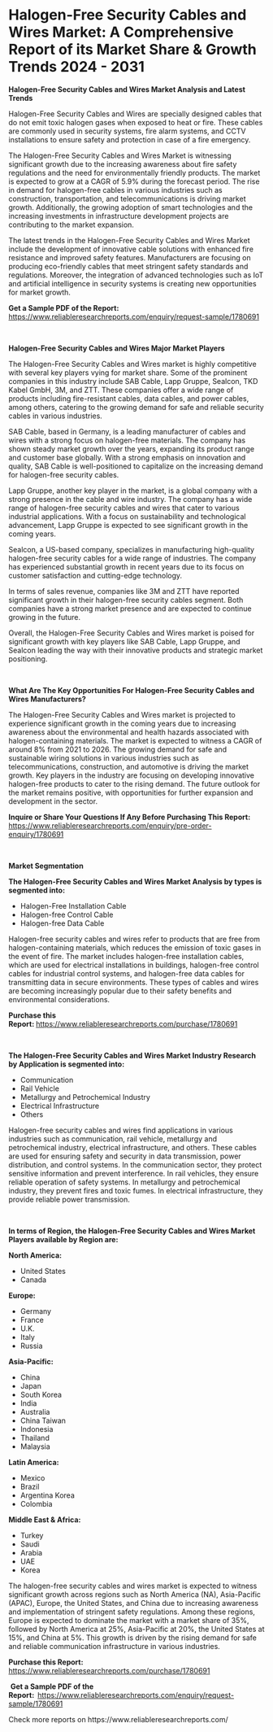 <p><h1>Halogen-Free Security Cables and Wires Market: A Comprehensive Report of its Market Share & Growth Trends 2024 - 2031</h1></p><p><strong>Halogen-Free Security Cables and Wires Market Analysis and Latest Trends</strong></p>
<p><p>Halogen-Free Security Cables and Wires are specially designed cables that do not emit toxic halogen gases when exposed to heat or fire. These cables are commonly used in security systems, fire alarm systems, and CCTV installations to ensure safety and protection in case of a fire emergency.</p><p>The Halogen-Free Security Cables and Wires Market is witnessing significant growth due to the increasing awareness about fire safety regulations and the need for environmentally friendly products. The market is expected to grow at a CAGR of 5.9% during the forecast period. The rise in demand for halogen-free cables in various industries such as construction, transportation, and telecommunications is driving market growth. Additionally, the growing adoption of smart technologies and the increasing investments in infrastructure development projects are contributing to the market expansion.</p><p>The latest trends in the Halogen-Free Security Cables and Wires Market include the development of innovative cable solutions with enhanced fire resistance and improved safety features. Manufacturers are focusing on producing eco-friendly cables that meet stringent safety standards and regulations. Moreover, the integration of advanced technologies such as IoT and artificial intelligence in security systems is creating new opportunities for market growth.</p></p>
<p><strong>Get a Sample PDF of the Report:&nbsp;</strong> <a href="https://www.reliableresearchreports.com/enquiry/request-sample/1780691">https://www.reliableresearchreports.com/enquiry/request-sample/1780691</a></p>
<p>&nbsp;</p>
<p><strong>Halogen-Free Security Cables and Wires Major Market Players</strong></p>
<p><p>The Halogen-Free Security Cables and Wires market is highly competitive with several key players vying for market share. Some of the prominent companies in this industry include SAB Cable, Lapp Gruppe, Sealcon, TKD Kabel GmbH, 3M, and ZTT. These companies offer a wide range of products including fire-resistant cables, data cables, and power cables, among others, catering to the growing demand for safe and reliable security cables in various industries.</p><p>SAB Cable, based in Germany, is a leading manufacturer of cables and wires with a strong focus on halogen-free materials. The company has shown steady market growth over the years, expanding its product range and customer base globally. With a strong emphasis on innovation and quality, SAB Cable is well-positioned to capitalize on the increasing demand for halogen-free security cables.</p><p>Lapp Gruppe, another key player in the market, is a global company with a strong presence in the cable and wire industry. The company has a wide range of halogen-free security cables and wires that cater to various industrial applications. With a focus on sustainability and technological advancement, Lapp Gruppe is expected to see significant growth in the coming years.</p><p>Sealcon, a US-based company, specializes in manufacturing high-quality halogen-free security cables for a wide range of industries. The company has experienced substantial growth in recent years due to its focus on customer satisfaction and cutting-edge technology.</p><p>In terms of sales revenue, companies like 3M and ZTT have reported significant growth in their halogen-free security cables segment. Both companies have a strong market presence and are expected to continue growing in the future.</p><p>Overall, the Halogen-Free Security Cables and Wires market is poised for significant growth with key players like SAB Cable, Lapp Gruppe, and Sealcon leading the way with their innovative products and strategic market positioning.</p></p>
<p>&nbsp;</p>
<p><strong>What Are The Key Opportunities For Halogen-Free Security Cables and Wires Manufacturers?</strong></p>
<p><p>The Halogen-Free Security Cables and Wires market is projected to experience significant growth in the coming years due to increasing awareness about the environmental and health hazards associated with halogen-containing materials. The market is expected to witness a CAGR of around 8% from 2021 to 2026. The growing demand for safe and sustainable wiring solutions in various industries such as telecommunications, construction, and automotive is driving the market growth. Key players in the industry are focusing on developing innovative halogen-free products to cater to the rising demand. The future outlook for the market remains positive, with opportunities for further expansion and development in the sector.</p></p>
<p><strong>Inquire or Share Your Questions If Any Before Purchasing This Report:</strong> <a href="https://www.reliableresearchreports.com/enquiry/pre-order-enquiry/1780691">https://www.reliableresearchreports.com/enquiry/pre-order-enquiry/1780691</a></p>
<p>&nbsp;</p>
<p><strong>Market Segmentation</strong></p>
<p><strong>The Halogen-Free Security Cables and Wires Market Analysis by types is segmented into:</strong></p>
<p><ul><li>Halogen-Free Installation Cable</li><li>Halogen-free Control Cable</li><li>Halogen-free Data Cable</li></ul></p>
<p><p>Halogen-free security cables and wires refer to products that are free from halogen-containing materials, which reduces the emission of toxic gases in the event of fire. The market includes halogen-free installation cables, which are used for electrical installations in buildings, halogen-free control cables for industrial control systems, and halogen-free data cables for transmitting data in secure environments. These types of cables and wires are becoming increasingly popular due to their safety benefits and environmental considerations.</p></p>
<p><strong>Purchase this Report:&nbsp;</strong><a href="https://www.reliableresearchreports.com/purchase/1780691">https://www.reliableresearchreports.com/purchase/1780691</a></p>
<p>&nbsp;</p>
<p><strong>The Halogen-Free Security Cables and Wires Market Industry Research by Application is segmented into:</strong></p>
<p><ul><li>Communication</li><li>Rail Vehicle</li><li>Metallurgy and Petrochemical Industry</li><li>Electrical Infrastructure</li><li>Others</li></ul></p>
<p><p>Halogen-free security cables and wires find applications in various industries such as communication, rail vehicle, metallurgy and petrochemical industry, electrical infrastructure, and others. These cables are used for ensuring safety and security in data transmission, power distribution, and control systems. In the communication sector, they protect sensitive information and prevent interference. In rail vehicles, they ensure reliable operation of safety systems. In metallurgy and petrochemical industry, they prevent fires and toxic fumes. In electrical infrastructure, they provide reliable power transmission.</p></p>
<p>&nbsp;</p>
<p><strong>In terms of Region, the Halogen-Free Security Cables and Wires Market Players available by Region are:</strong></p>
<p>
    <p> <strong> North America: </strong>
        <ul>
            <li>United States</li>
            <li>Canada</li>
        </ul>
        </p> 
    <p> <strong> Europe: </strong>
        <ul>
            <li>Germany</li>
            <li>France</li>
            <li>U.K.</li>
            <li>Italy</li>
            <li>Russia</li>
        </ul>
        </p> 
    <p> <strong> Asia-Pacific: </strong>
        <ul>
            <li>China</li>
            <li>Japan</li>
            <li>South Korea</li>
            <li>India</li>
            <li>Australia</li>
            <li>China Taiwan</li>
            <li>Indonesia</li>
            <li>Thailand</li>
            <li>Malaysia</li>
        </ul>
        </p> 
    <p> <strong> Latin America: </strong>
        <ul>
            <li>Mexico</li>
            <li>Brazil</li>
            <li>Argentina Korea</li>
            <li>Colombia</li>
        </ul>
        </p> 
    <p> <strong> Middle East & Africa: </strong>
        <ul>
            <li>Turkey</li>
            <li>Saudi</li>
            <li>Arabia</li>
            <li>UAE</li>
            <li>Korea</li>
        </ul>
    </p>
    </p>
<p><p>The halogen-free security cables and wires market is expected to witness significant growth across regions such as North America (NA), Asia-Pacific (APAC), Europe, the United States, and China due to increasing awareness and implementation of stringent safety regulations. Among these regions, Europe is expected to dominate the market with a market share of 35%, followed by North America at 25%, Asia-Pacific at 20%, the United States at 15%, and China at 5%. This growth is driven by the rising demand for safe and reliable communication infrastructure in various industries.</p></p>
<p><strong>Purchase this Report: </strong><a href="https://www.reliableresearchreports.com/purchase/1780691">https://www.reliableresearchreports.com/purchase/1780691</a></p>
<p>&nbsp;<strong>Get a Sample PDF of the Report:&nbsp;&nbsp;</strong><a href="https://www.reliableresearchreports.com/enquiry/request-sample/1780691">https://www.reliableresearchreports.com/enquiry/request-sample/1780691</a></p>
<p><strong></strong></p>
<p>Check more reports on https://www.reliableresearchreports.com/</p>